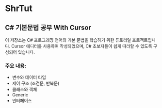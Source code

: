 # ShrTut

## C# 기본문법 공부 With Cursor

이 저장소는 C# 프로그래밍 언어의 기본 문법을 학습하기 위한 튜토리얼 프로젝트입니다. Cursor 에디터를 사용하여 작성되었으며, C# 초보자들이 쉽게 따라할 수 있도록 구성되어 있습니다.

### 주요 내용:

- 변수와 데이터 타입
- 제어 구조 (조건문, 반복문)
- 클래스와 객체
- Generic
- 인터페이스
